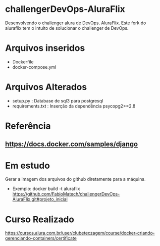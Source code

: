 # challengerDevOps-AluraFlix
Desenvolvendo o challenger alura de DevOps. AluraFlix.
Este fork do aluraflix tem o intuito de solucionar o challenger de DevOps.

# Arquivos inseridos
 - Dockerfile
 - docker-compose.yml

# Arquivos Alterados 
 - setup.py : Database de sql3 para postgresql
 - requirements.txt : Inserção da dependência psycopg2>=2.8


# Referência 
https://docs.docker.com/samples/django
 - 

#  Em estudo 
Gerar a imagem dos arquivos do github diretamente para a máquina.

 - Exemplo: docker build -t aluraflix https://github.com/FabioMatech/challengerDevOps-AluraFlix.git#projeto_inicial
 
 # Curso Realizado 
 https://cursos.alura.com.br/user/clubeteczagem/course/docker-criando-gerenciando-containers/certificate
